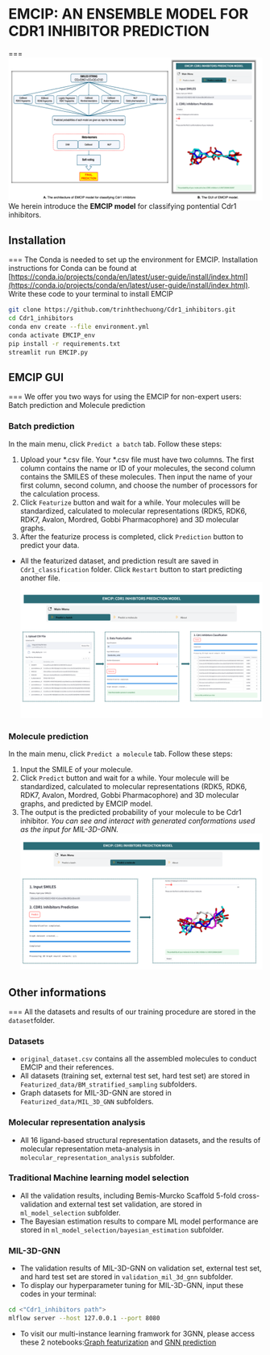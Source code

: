 # EMCIP: AN ENSEMBLE MODEL FOR CDR1 INHIBITOR PREDICTION
=== 
![EMCIP_architecture](./Images/EMCIP_GUI_architecture.png)
We herein introduce the **EMCIP model** for classifying pontential Cdr1 inhibitors.
## Installation
===
The Conda is needed to set up the environment for EMCIP. Installation instructions for Conda can be found at [https://conda.io/projects/conda/en/latest/user-guide/install/index.html](https://conda.io/projects/conda/en/latest/user-guide/install/index.html).
Write these code to your terminal to install EMCIP
```bash
git clone https://github.com/trinhthechuong/Cdr1_inhibitors.git
cd Cdr1_inhibitors
conda env create --file environment.yml
conda activate EMCIP_env
pip install -r requirements.txt
streamlit run EMCIP.py
```
## EMCIP GUI
===
We offer you two ways for using the EMCIP for non-expert users: Batch prediction and Molecule prediction
### Batch prediction
In the main menu, click `Predict a batch` tab. Follow these steps:
1. Upload your *.csv file. Your *.csv file must have two columns. The first column contains the name or ID of your molecules, the second column contains the SMILES of these molecules. Then input the name of your first column, second column, and choose the number of processors for the calculation process.
2. Click `Featurize` button and wait for a while. Your molecules will be standardized, calculated to molecular representations (RDK5, RDK6, RDK7, Avalon, Mordred, Gobbi Pharmacophore) and 3D molecular graphs.
3. After the featurize process is completed, click `Prediction` button to predict your data.
* All the featurized dataset, and  prediction result are saved in `Cdr1_classification` folder. Click `Restart` button to start predicting another file.
![Batch_GUI](./Images/Batch_GUI.png)
### Molecule prediction
In the main menu, click `Predict a molecule` tab. Follow these steps:
1. Input the SMILE of your molecule. 
2. Click `Predict` button and wait for a while. Your molecule will be standardized, calculated to molecular representations (RDK5, RDK6, RDK7, Avalon, Mordred, Gobbi Pharmacophore) and 3D molecular graphs, and predicted by EMCIP model.
3. The output is the predicted probability of your molecule to be Cdr1 inhibitor. 
*You can see and interact with generated conformations used as the input for MIL-3D-GNN.*  
![Molecule_GUI](./Images/Molecule_GUI.png)
## Other informations
===
All the datasets and results of our training procedure are stored in the `dataset`folder.
### Datasets
- `original_dataset.csv` contains all the assembled molecules to conduct EMCIP and their references. 
- All datasets (training set, external test set, hard test set) are stored in `Featurized_data/BM_stratified_sampling` subfolders.
- Graph datasets for MIL-3D-GNN are stored in `Featurized_data/MIL_3D_GNN` subfolders.
### Molecular representation analysis
- All 16 ligand-based structural representation datasets, and the results of molecular representation meta-analysis in `molecular_representation_analysis` subfolder.
### Traditional Machine learning model selection
-  All the validation results, including Bemis-Murcko Scaffold 5-fold cross-validation and external test set validation, are stored in `ml_model_selection` subfolder.
-  The Bayesian estimation results to compare ML model performance are stored in `ml_model_selection/bayesian_estimation` subfolder.
### MIL-3D-GNN 
- The validation results of MIL-3D-GNN on validation set, external test set, and hard test set are stored in `validation_mil_3d_gnn` subfolder.
- To display our hyperparameter tuning for MIL-3D-GNN, input these codes in your terminal:
```bash
cd <"Cdr1_inhibitors path">
mlflow server --host 127.0.0.1 --port 8080
```
- To visit our multi-instance learning framwork for 3GNN, please access these 2 notebooks:[Graph featurization](./Cdr1_inhibitors/MIL_3D_GNN/graph_featurization.ipynb) and [GNN prediction](./Cdr1_inhibitors/MIL_3D_GNN/investigate_tuned_gnn.ipynb)





